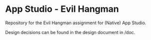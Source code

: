App Studio - Evil Hangman
=====================
Repository for the Evil Hangman assignment for (Native) App Studio.

Design decisions can be found in the design document in /doc.
